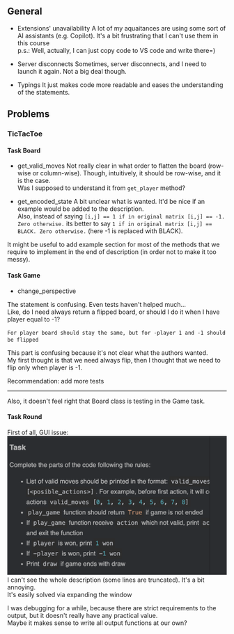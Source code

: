 ## General

* Extensions' unavailability
A lot of my aquaitances are using some sort of AI assistants (e.g. Copilot). It's a bit frustrating that I can't use them in this course \
p.s.: Well, actually, I can just copy code to VS code and write there=)

* Server disconnects
Sometimes, server disconnects, and I need to launch it again. Not a big deal though.

* Typings
It just makes code more readable and eases the understanding of the statements.



## Problems

### TicTacToe

#### Task Board

* get_valid_moves
Not really clear in what order to flatten the board (row-wise or column-wise). Though, intuitively, it should be row-wise, and it is the case. \
Was I supposed to understand it from `get_player` method?

* get_encoded_state
A bit unclear what is wanted. It'd be nice if an example would be added to the description. \
Also, instead of saying `[i,j] == 1 if in original matrix [i,j] == -1. Zero otherwise.` its better to say `1 if in original matrix [i,j] == BLACK. Zero otherwise.` (here -1 is replaced with BLACK).

It might be useful to add example section for most of the methods that we require to implement in the end of description (in order not to make it too messy).

#### Task Game

* change_perspective

The statement is confusing. Even tests haven't helped much... \
Like, do I need always return a flipped board, or should I do it when I have player equal to -1?

```
For player board should stay the same, but for -player 1 and -1 should be flipped
```
This part is confusing because it's not clear what the authors wanted. \
My first thought is that we need always flip, then I thought that we need to flip only when player is -1.

Recommendation: add more tests

---

Also, it doesn't feel right that Board class is testing in the Game task.

#### Task Round

First of all, GUI issue:
![alt text](image.png)
I can't see the whole description (some lines are truncated). It's a bit annoying. \
It's easily solved via expanding the window


I was debugging for a while, because there are strict requirements to the output, but it doesn't really have any practical value. \
Maybe it makes sense to write all output functions at our own?